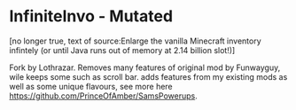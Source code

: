 InfiniteInvo - Mutated
============

[no longer true, text of source:Enlarge the vanilla Minecraft inventory infintely (or until Java runs out of memory at 2.14 billion slot!)]

Fork by Lothrazar.  Removes many features of original mod by Funwayguy, wile keeps some such as scroll bar. adds features from my existing mods as well as some unique flavours, see more here https://github.com/PrinceOfAmber/SamsPowerups.

